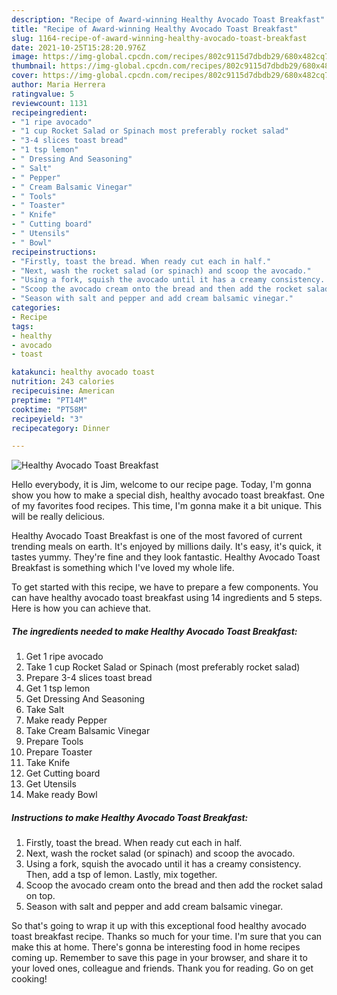 ```yaml
---
description: "Recipe of Award-winning Healthy Avocado Toast Breakfast"
title: "Recipe of Award-winning Healthy Avocado Toast Breakfast"
slug: 1164-recipe-of-award-winning-healthy-avocado-toast-breakfast
date: 2021-10-25T15:28:20.976Z
image: https://img-global.cpcdn.com/recipes/802c9115d7dbdb29/680x482cq70/healthy-avocado-toast-breakfast-recipe-main-photo.jpg
thumbnail: https://img-global.cpcdn.com/recipes/802c9115d7dbdb29/680x482cq70/healthy-avocado-toast-breakfast-recipe-main-photo.jpg
cover: https://img-global.cpcdn.com/recipes/802c9115d7dbdb29/680x482cq70/healthy-avocado-toast-breakfast-recipe-main-photo.jpg
author: Maria Herrera
ratingvalue: 5
reviewcount: 1131
recipeingredient:
- "1 ripe avocado"
- "1 cup Rocket Salad or Spinach most preferably rocket salad"
- "3-4 slices toast bread"
- "1 tsp lemon"
- " Dressing And Seasoning"
- " Salt"
- " Pepper"
- " Cream Balsamic Vinegar"
- " Tools"
- " Toaster"
- " Knife"
- " Cutting board"
- " Utensils"
- " Bowl"
recipeinstructions:
- "Firstly, toast the bread. When ready cut each in half."
- "Next, wash the rocket salad (or spinach) and scoop the avocado."
- "Using a fork, squish the avocado until it has a creamy consistency. Then, add a tsp of lemon. Lastly, mix together."
- "Scoop the avocado cream onto the bread and then add the rocket salad on top."
- "Season with salt and pepper and add cream balsamic vinegar."
categories:
- Recipe
tags:
- healthy
- avocado
- toast

katakunci: healthy avocado toast 
nutrition: 243 calories
recipecuisine: American
preptime: "PT14M"
cooktime: "PT58M"
recipeyield: "3"
recipecategory: Dinner

---
```



![Healthy Avocado Toast Breakfast](https://img-global.cpcdn.com/recipes/802c9115d7dbdb29/680x482cq70/healthy-avocado-toast-breakfast-recipe-main-photo.jpg)

Hello everybody, it is Jim, welcome to our recipe page. Today, I'm gonna show you how to make a special dish, healthy avocado toast breakfast. One of my favorites food recipes. This time, I'm gonna make it a bit unique. This will be really delicious.

Healthy Avocado Toast Breakfast is one of the most favored of current trending meals on earth. It's enjoyed by millions daily. It's easy, it's quick, it tastes yummy. They're fine and they look fantastic. Healthy Avocado Toast Breakfast is something which I've loved my whole life.




To get started with this recipe, we have to prepare a few components. You can have healthy avocado toast breakfast using 14 ingredients and 5 steps. Here is how you can achieve that.

<!--inarticleads1-->

##### The ingredients needed to make Healthy Avocado Toast Breakfast:

1. Get 1 ripe avocado
1. Take 1 cup Rocket Salad or Spinach (most preferably rocket salad)
1. Prepare 3-4 slices toast bread
1. Get 1 tsp lemon
1. Get  Dressing And Seasoning
1. Take  Salt
1. Make ready  Pepper
1. Take  Cream Balsamic Vinegar
1. Prepare  Tools
1. Prepare  Toaster
1. Take  Knife
1. Get  Cutting board
1. Get  Utensils
1. Make ready  Bowl




<!--inarticleads2-->

##### Instructions to make Healthy Avocado Toast Breakfast:

1. Firstly, toast the bread. When ready cut each in half.
1. Next, wash the rocket salad (or spinach) and scoop the avocado.
1. Using a fork, squish the avocado until it has a creamy consistency. Then, add a tsp of lemon. Lastly, mix together.
1. Scoop the avocado cream onto the bread and then add the rocket salad on top.
1. Season with salt and pepper and add cream balsamic vinegar.




So that's going to wrap it up with this exceptional food healthy avocado toast breakfast recipe. Thanks so much for your time. I'm sure that you can make this at home. There's gonna be interesting food in home recipes coming up. Remember to save this page in your browser, and share it to your loved ones, colleague and friends. Thank you for reading. Go on get cooking!
